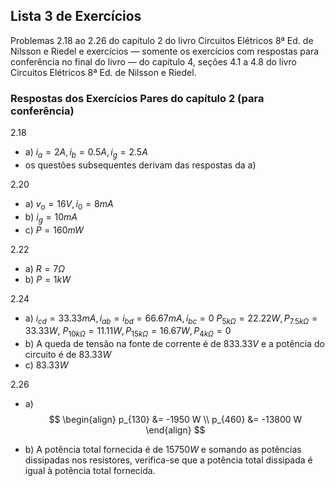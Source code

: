 ## Lista 3 de Exercícios

<div class="grid-50-50">

<div class="grid-element regular">

Problemas 2.18 ao 2.26 do capítulo 2 do livro Circuitos Elétricos 8ª Ed. de Nilsson e Riedel e exercícios — somente os exercícios com respostas para conferência no final do livro — do capítulo 4, seções 4.1 a 4.8 do livro Circuitos Elétricos 8ª Ed. de Nilsson e Riedel.

### Respostas dos Exercícios Pares do capítulo 2 (para conferência)

2.18
- a) $i_{a} = 2A, i_{b} = 0.5A, i_{g} = 2.5A$
- os questões subsequentes derivam das respostas da a)

2.20
- a) $v_{o} = 16V, i_{0} = 8 mA$
- b) $i_{g} = 10 mA$
- c) $P = 160mW$

2.22

- a) $R = 7 \Omega$
- b) $P = 1 kW$

</div>

<div class="grid-element regular">

2.24

- a) $i_{cd} = 33.33mA, i_{ab} = i_{bd} = 66.67mA, i_{bc} = 0$
    $P_{5k\Omega} = 22.22W, P_{7.5k\Omega} = 33.33W$, 
    $P_{10k\Omega} = 11.11W, P_{15k\Omega} = 16.67W, P_{4k\Omega} = 0$
- b) A queda de tensão na fonte de corrente é de $833.33 V$ e a potência do circuito é de $83.33W$
- c) $83.33W$

2.26

- a)
$$
\begin{align}
    p_{130} &= -1950 W \\
    p_{460} &= -13800 W
\end{align}
$$

- b) A potência total fornecida é de $15750W$ e somando as potências dissipadas nos resistores, verifica-se que a potência total dissipada é igual à potência total fornecida.

</div>

</div>
